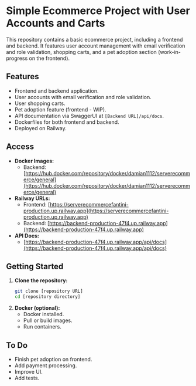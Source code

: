 # Simple Ecommerce Project with User Accounts and Carts

This repository contains a basic ecommerce project, including a frontend and backend. It features user account management with email verification and role validation, shopping carts, and a pet adoption section (work-in-progress on the frontend).

## Features

* Frontend and backend application.
* User accounts with email verification and role validation.
* User shopping carts.
* Pet adoption feature (frontend - WIP).
* API documentation via SwaggerUI at `[Backend URL]/api/docs`.
* Dockerfiles for both frontend and backend.
* Deployed on Railway.

## Access

* **Docker Images:**
    * Backend: [https://hub.docker.com/repository/docker/damian1112/serverecommerce/general](https://hub.docker.com/repository/docker/damian1112/serverecommerce/general)
* **Railway URLs:**
    * Frontend: [https://serverecommercefantini-production.up.railway.app](https://serverecommercefantini-production.up.railway.app)
    * Backend: [https://backend-production-47f4.up.railway.app](https://backend-production-47f4.up.railway.app)
* **API Docs:**
    * [https://backend-production-47f4.up.railway.app/api/docs](https://backend-production-47f4.up.railway.app/api/docs)

## Getting Started

1.  **Clone the repository:**
    ```bash
    git clone [repository URL]
    cd [repository directory]
    ```
2.  **Docker (optional):**
    * Docker installed.
    * Pull or build images.
    * Run containers.

## To Do

* Finish pet adoption on frontend.
* Add payment processing.
* Improve UI.
* Add tests.